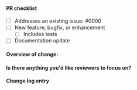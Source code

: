 #### PR checklist

- [ ] Addresses an existing issue: #0000
- [ ] New feature, bugfix, or enhancement
  - [ ] Includes tests
- [ ] Documentation update

#### Overview of change:


#### Is there anything you'd like reviewers to focus on?

<!-- optional -->

#### Change log entry

<!-- optional (example: "[new-rule] `arrow-return-shorthand`") -->
